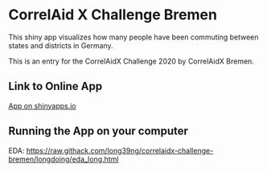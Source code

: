 # CorrelAid X Challenge Bremen

This shiny app visualizes how many people have been commuting between states and districts in Germany. 

This is an entry for the CorrelAidX Challenge 2020 by CorrelAidX Bremen.


## Link to Online App

[App on shinyapps.io](https://long39ng.shinyapps.io/pendlerstat_de/)

## Running the App on your computer


EDA: https://raw.githack.com/long39ng/correlaidx-challenge-bremen/longdoing/eda_long.html
